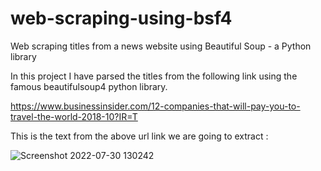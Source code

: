 # web-scraping-using-bsf4
Web scraping titles from a news website using Beautiful Soup - a Python library

In this project I have parsed the titles from the following link using the famous beautifulsoup4 python library.

https://www.businessinsider.com/12-companies-that-will-pay-you-to-travel-the-world-2018-10?IR=T

This is the text from the above url link we are going to extract :

![Screenshot 2022-07-30 130242](https://user-images.githubusercontent.com/53352353/181880325-2217a85e-f884-4627-a5e6-13f190dfa54a.png)

